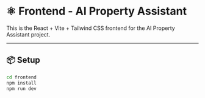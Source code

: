 # ⚛️ Frontend - AI Property Assistant

This is the React + Vite + Tailwind CSS frontend for the AI Property Assistant project.

---

## 📦 Setup

```bash
cd frontend
npm install
npm run dev
```
